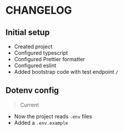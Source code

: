 # CHANGELOG

## Initial setup

- Created project
- Configured typescript
- Configured Prettier formatter
- Configured eslint
- Added bootstrap code with test endpoint `/`

## Dotenv config
> Current

- Now the project reads `.env` files
- Added a `.env.example`
